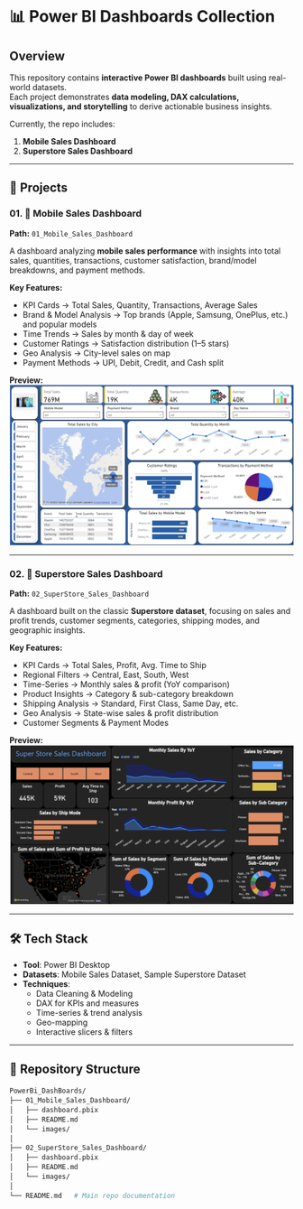 # 📊 Power BI Dashboards Collection

## Overview
This repository contains **interactive Power BI dashboards** built using real-world datasets.  
Each project demonstrates **data modeling, DAX calculations, visualizations, and storytelling** to derive actionable business insights.  

Currently, the repo includes:  
1. **Mobile Sales Dashboard**  
2. **Superstore Sales Dashboard**  

---

## 📁 Projects

### 01. 📱 Mobile Sales Dashboard
**Path:** `01_Mobile_Sales_Dashboard`  

A dashboard analyzing **mobile sales performance** with insights into total sales, quantities, transactions, customer satisfaction, brand/model breakdowns, and payment methods.  

**Key Features:**
- KPI Cards → Total Sales, Quantity, Transactions, Average Sales  
- Brand & Model Analysis → Top brands (Apple, Samsung, OnePlus, etc.) and popular models  
- Time Trends → Sales by month & day of week  
- Customer Ratings → Satisfaction distribution (1–5 stars)  
- Geo Analysis → City-level sales on map  
- Payment Methods → UPI, Debit, Credit, and Cash split  

**Preview:**  
![Mobile Sales Dashboard](01_Mobile_Sales_Dashboard/screenshot.png)  

---

### 02. 🏬 Superstore Sales Dashboard
**Path:** `02_SuperStore_Sales_Dashboard`  

A dashboard built on the classic **Superstore dataset**, focusing on sales and profit trends, customer segments, categories, shipping modes, and geographic insights.  

**Key Features:**
- KPI Cards → Total Sales, Profit, Avg. Time to Ship  
- Regional Filters → Central, East, South, West  
- Time-Series → Monthly sales & profit (YoY comparison)  
- Product Insights → Category & sub-category breakdown  
- Shipping Analysis → Standard, First Class, Same Day, etc.  
- Geo Analysis → State-wise sales & profit distribution  
- Customer Segments & Payment Modes  

**Preview:**  
![Superstore Dashboard](02_SuperStore_Sales_Dashboard/screenshot.png)  

---

## 🛠️ Tech Stack
- **Tool**: Power BI Desktop  
- **Datasets**: Mobile Sales Dataset, Sample Superstore Dataset  
- **Techniques**:  
  - Data Cleaning & Modeling  
  - DAX for KPIs and measures  
  - Time-series & trend analysis  
  - Geo-mapping  
  - Interactive slicers & filters  

---

## 📂 Repository Structure
```bash
PowerBi_DashBoards/
├── 01_Mobile_Sales_Dashboard/
│   ├── dashboard.pbix
│   ├── README.md
│   └── images/
│
├── 02_SuperStore_Sales_Dashboard/
│   ├── dashboard.pbix
│   ├── README.md
│   └── images/
│
└── README.md   # Main repo documentation
